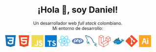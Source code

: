 <h1 align="center">¡Hola 👋, soy Daniel!</h1>

<p align="center">Un desarrollador web <i>full stack</i> colombiano.<br/>Mi entorno de desarrollo:</p>

<p align="center">
    <a href="#" title="CSS"><img src="img/css.svg" alt="CSS" with="40px" height="40px"/></a>
    <a href="#" title="HTML"><img src="img/html.svg" alt="HTML" with="40px" height="40px"/></a>
    <a href="#" title="JavaScript"><img src="img/javascript.svg" alt="JavaScript" with="40px" height="40px"/></a>
    <a href="#" title="TypeScript"><img src="img/typescript.svg" alt="TypeScript" with="40px" height="40px"/></a>
    <a href="#" title="React"><img src="img/react.svg" alt="React" with="40px" height="40px"/></a>
    <a href="#" title="PHP"><img src="img/php.svg" alt="PHP" with="40px" height="40px"/></a>
    <a href="#" title="MySQL"><img src="img/mysql.svg" alt="MySQL" with="40px" height="40px"/></a>
    <a href="#" title="Laravel"><img src="img/laravel.svg" alt="Laravel" with="40px" height="40px"/></a>
    <a href="#" title="Docker"><img src="img/docker.svg" alt="Docker" with="40px" height="40px"/></a>
    <a href="#" title="Git"><img src="img/git.svg" alt="Git" with="40px" height="40px"/></a>
    <a href="#" title="Adobe Illustrator"><img src="img/illustrator.svg" alt="Adobe Illustrator" with="40px" height="40px"/></a>
</p>
